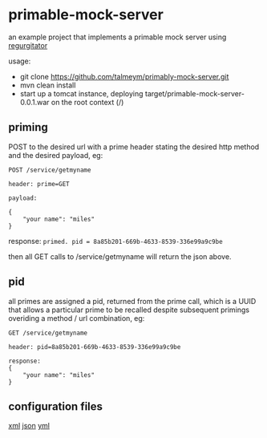 # primable-mock-server

an example project that implements a primable mock server using [regurgitator](http://github.com/talmeym/regurgitator-all#regurgitator)

usage:

- git clone https://github.com/talmeym/primably-mock-server.git
- mvn clean install
- start up a tomcat instance, deploying target/primable-mock-server-0.0.1.war on the root context (/)
 
## priming

POST to the desired url with a prime header stating the desired http method and the desired payload, eg:
```
POST /service/getmyname

header: prime=GET

payload:

{
    "your name": "miles"
}
```

response: ``primed. pid = 8a85b201-669b-4633-8539-336e99a9c9be``

then all GET calls to /service/getmyname will return the json above.

## pid

all primes are assigned a pid, returned from the prime call, which is a UUID that allows a particular prime to be recalled despite subsequent primings overiding a method / url combination, eg:

```
GET /service/getmyname

header: pid=8a85b201-669b-4633-8539-336e99a9c9be

response:
{
    "your name": "miles"
}
```

## configuration files

[xml](https://github.com/talmeym/primeable-mock-server/blob/master/src/main/resources/config.xml) [json](https://github.com/talmeym/primeable-mock-server/blob/master/src/main/resources/config.json) [yml](https://github.com/talmeym/primeable-mock-server/blob/master/src/main/resources/config.yml) 
